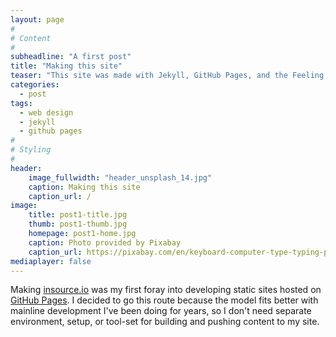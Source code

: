 ```yaml
---
layout: page
#
# Content
#
subheadline: "A first post"
title: "Making this site"
teaser: "This site was made with Jekyll, GitHub Pages, and the Feeling Response theme."
categories:
  - post
tags:
  - web design
  - jekyll
  - github pages
#
# Styling
#
header:
    image_fullwidth: "header_unsplash_14.jpg"
    caption: Making this site
    caption_url: /
image:
    title: post1-title.jpg
    thumb: post1-thumb.jpg
    homepage: post1-home.jpg
    caption: Photo provided by Pixabay
    caption_url: https://pixabay.com/en/keyboard-computer-type-typing-pc-86438/
mediaplayer: false
---
```

Making [insource.io][1] was my first foray into developing static sites hosted on [GitHub Pages][2]. I decided to go this route because the model fits better with mainline development I've been doing for years, so I don't need separate environment, setup, or tool-set for building and pushing content to my site.




 [1]: http://insource.io/
 [2]: https://pages.github.com/
 [3]: #
 [4]: #
 [5]: #
 [6]: #
 [7]: #
 [8]: #
 [9]: #
 [10]: #